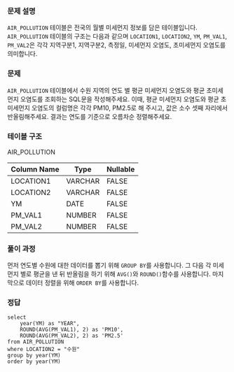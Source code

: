 <h3 id="문제-설명">문제 설명</h3>
<p><code>AIR_POLLUTION</code> 테이블은 전국의 월별 미세먼지 정보를 담은 테이블입니다. <code>AIR_POLLUTION</code> 테이블의 구조는 다음과 같으며 <code>LOCATION1</code>, <code>LOCATION2</code>, <code>YM</code>, <code>PM_VAL1</code>, <code>PM_VAL2</code>은 각각 지역구분1, 지역구분2, 측정일, 미세먼지 오염도, 초미세먼지 오염도를 의미합니다.</p>
<h3 id="문제">문제</h3>
<p><code>AIR_POLLUTION</code> 테이블에서 수원 지역의 연도 별 평균 미세먼지 오염도와 평균 초미세먼지 오염도를 조회하는 SQL문을 작성해주세요. 이때, 평균 미세먼지 오염도와 평균 초미세먼지 오염도의 컬럼명은 각각 PM10, PM2.5로 해 주시고, 값은 소수 셋째 자리에서 반올림해주세요.
결과는 연도를 기준으로 오름차순 정렬해주세요.</p>
<h3 id="테이블-구조">테이블 구조</h3>
<p>AIR_POLLUTION</p>
<table>
<thead>
<tr>
<th>Column Name</th>
<th>Type</th>
<th>Nullable</th>
</tr>
</thead>
<tbody><tr>
<td>LOCATION1</td>
<td>VARCHAR</td>
<td>FALSE</td>
</tr>
<tr>
<td>LOCATION2</td>
<td>VARCHAR</td>
<td>FALSE</td>
</tr>
<tr>
<td>YM</td>
<td>DATE</td>
<td>FALSE</td>
</tr>
<tr>
<td>PM_VAL1</td>
<td>NUMBER</td>
<td>FALSE</td>
</tr>
<tr>
<td>PM_VAL2</td>
<td>NUMBER</td>
<td>FALSE</td>
</tr>
</tbody></table>
<h3 id="풀이-과정">풀이 과정</h3>
<p>먼저 연도별 수원에 대한 데이터를 뽑기 위해 <code>GROUP BY</code>를 사용합니다. 그 다음 각 미세먼지 별로 평균을 낸 뒤 반올림을 하기 위해 <code>AVG()</code>와 <code>ROUND()</code>함수를 사용합니다. 마지막으로 데이터 정렬을 위해 <code>ORDER BY</code>를 사용합니다.</p>
<h3 id="정답">정답</h3>
<pre><code class="language-sql">select
    year(YM) as &quot;YEAR&quot;,
    ROUND(AVG(PM_VAL1), 2) as 'PM10',
    ROUND(AVG(PM_VAL2), 2) as 'PM2.5'
from AIR_POLLUTION
where LOCATION2 = &quot;수원&quot;
group by year(YM)
order by year(YM)</code></pre>
